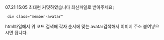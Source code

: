07.21   15:05    최대현 커밋하였습니다 최신파일로 받아주세요¡
```
 div class="member-avatar"
```
html파일에서 위 코드 검색해 각자 순서에 맞는 avatar검색해서 이미지 주소 붙여넣으시면 됩니다.
